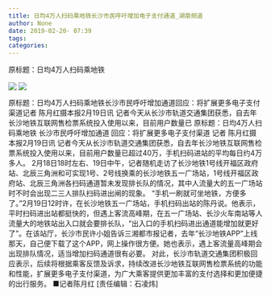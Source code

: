 ```yaml
---
title: 日均4万人扫码乘地铁长沙市民呼吁增加电子支付通道_湖南频道
author: None
date: 2019-02-20- 07:39
tags: 
categories: 
---
```

原标题：日均4万人扫码乘地铁
<!-- more -->
                
<img align="center" border="0" src="http://p0.ifengimg.com/a/2019_08/e99e2a4e9cf83c4_size50_w388_h316.jpg" />
                
<img align="center" border="0" src="http://p2.ifengimg.com/a/2016/0810/204c433878d5cf9size1_w16_h16.png" />
            
原标题：日均4万人扫码乘地铁长沙市民呼吁增加通道回应：将扩展更多电子支付渠道记者 陈月红摄本报2月19日讯 记者今天从长沙市轨道交通集团获悉，自去年长沙地铁互联网售检票系统投入使用以来，目前用户数量已
原标题：日均4万人扫码乘地铁
长沙市民呼吁增加通道
回应：将扩展更多电子支付渠道
记者 陈月红摄
本报2月19日讯 记者今天从长沙市轨道交通集团获悉，自去年长沙地铁互联网售检票系统投入使用以来，目前用户数量已超过40万，手机扫码进站的平均每日约4万多人。
2月18日18时左右、19日中午，记者随机走访了长沙地铁1号线开福区政府站、北辰三角洲和可实现1号、2号线换乘的长沙地铁五一广场站，1号线开福区政府站、北辰三角洲各扫码通道暂未发现排长队的情况，其中人流量大的五一广场站时不时会出现二三人排队扫码进出闸的现象。
“手机一刷就可坐地铁，方便多了。”2月19日12时许，在长沙地铁五一广场站，手机扫码出站的陈丹说。他表示，平时扫码进出站都挺快的，但遇上客流高峰期，在五一广场站、长沙火车南站等人流量大的地铁站出入口就会要排长队，“出入口的手机扫码进出通道能增加就更好了”。在该站厅，长沙市民许小姐告诉三湘都市报记者，去年“长沙地铁APP”上线那天，自己便下载了这个APP，网上操作很方便。她也表示，遇上客流量高峰期会出现排队情况，适当增加扫码通道很有必要。
对此，长沙市轨道交通集团积极回应表示，后续将根据乘客反馈及诉求，持续改进长沙地铁互联网售检票系统的功能和性能，扩展更多电子支付渠道，为广大乘客提供更加丰富的支付选择和更加便捷的出行服务。
■记者陈月红
[责任编辑：石凌炜]
            
